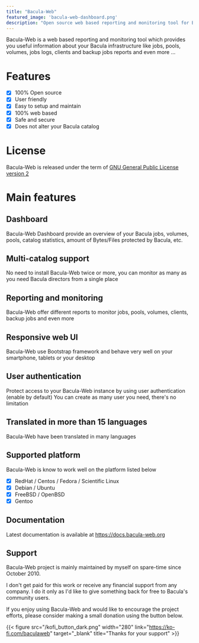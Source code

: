```yaml
---
title: "Bacula-Web"
featured_image: 'bacula-web-dashboard.png'
description: "Open source web based reporting and monitoring tool for Bacula"
---
```


Bacula-Web is a web based reporting and monitoring tool which provides you useful information about your Bacula infrastructure like jobs, pools, volumes, jobs logs, clients and backup jobs reports and even more ...

# Features

- [x] 100% Open source
- [x] User friendly
- [x] Easy to setup and maintain
- [x] 100% web based
- [x] Safe and secure
- [x] Does not alter your Bacula catalog

# License

Bacula-Web is released under the term of [GNU General Public License version 2](https://opensource.org/licenses/gpl-2.0.php)

# Main features

## Dashboard

Bacula-Web Dashboard provide an overview of your Bacula jobs, volumes, pools, catalog statistics, amount of Bytes/Files protected by Bacula, etc.

## Multi-catalog support

No need to install Bacula-Web twice or more, you can monitor as many as you need Bacula directors from a single place

## Reporting and monitoring

Bacula-Web offer different reports to monitor jobs, pools, volumes, clients, backup jobs and even more

## Responsive web UI

Bacula-Web use Bootstrap framework and behave very well on your smartphone, tablets or your desktop

## User authentication

Protect access to your Bacula-Web instance by using user authentication (enable by default)
You can create as many user you need, there's no limitation

## Translated in more than 15 languages

Bacula-Web have been translated in many languages

## Supported platform

Bacula-Web is know to work well on the platform listed below

- [x] RedHat / Centos / Fedora / Scientific Linux
- [x] Debian / Ubuntu
- [x] FreeBSD / OpenBSD
- [x] Gentoo

## Documentation

Latest documentation is available at https://docs.bacula-web.org

## Support

Bacula-Web project is mainly maintained by myself on spare-time since October 2010.

I don't get paid for this work or receive any financial support from any company. I do it only as I'd like to give something back for free to Bacula's community users.

If you enjoy using Bacula-Web and would like to encourage the project efforts, please consider making a small donation using the button below.

{{< figure src="/kofi_button_dark.png" width="280" link="https://ko-fi.com/baculaweb" target="_blank" title="Thanks for your support" >}}

